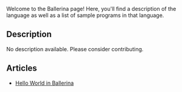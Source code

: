 Welcome to the Ballerina page! Here, you'll find a description of the language as well as a list of sample programs in that language.

## Description

No description available. Please consider contributing.

## Articles

- [Hello World in Ballerina](https://sampleprograms.io/projects/hello-world/ballerina)